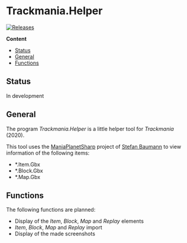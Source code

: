 # Trackmania.Helper

[![Releases](https://img.shields.io/github/v/release/InvaderZim85/Trackmania.Helper)](https://github.com/InvaderZim85/Trackmania.Helper/releases)

**Content**
<!-- TOC -->

- [Status](#status)
- [General](#general)
- [Functions](#functions)

<!-- /TOC -->

## Status

In development

## General

The program *Trackmania.Helper* is a little helper tool for *Trackmania* (2020). 

This tool uses the [ManiaPlanetSharp](https://github.com/stefan-baumann/ManiaPlanetSharp) project of [Stefan Baumann](https://github.com/stefan-baumann) to view information of the following items:
- *.Item.Gbx
- *.Block.Gbx
- *.Map.Gbx

## Functions
The following functions are planned:
- Display of the *Item*, *Block*, *Map* and *Replay* elements
- *Item*, *Block*, *Map* and *Replay* import
- Display of the made screenshots